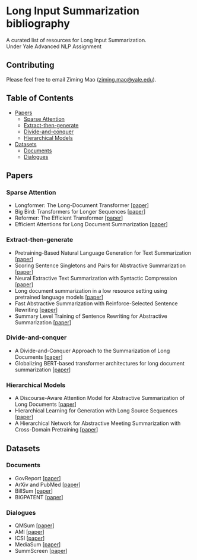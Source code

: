 # Long Input Summarization bibliography

A curated list of resources for Long Input Summarization.  
Under Yale Advanced NLP Assignment

## Contributing
Please feel free to email Ziming Mao (ziming.mao@yale.edu).

## Table of Contents

- [Papers](#papers)
  - [Sparse Attention](#sparse-attention)
  - [Extract-then-generate](#extract-then-generate)
  - [Divide-and-conquer](#divide-and-conquer)
  - [Hierarchical Models](#hierarchical-models)
- [Datasets](#datasets)
  - [Documents](#documents)
  - [Dialogues](#dialogues)

## Papers
### Sparse Attention

* Longformer: The Long-Document Transformer [[paper](https://arxiv.org/abs/2004.05150)]
* Big Bird: Transformers for Longer Sequences [[paper](https://arxiv.org/abs/2007.14062)]
* Reformer: The Efficient Transformer [[paper](https://arxiv.org/abs/2001.04451)]
* Efficient Attentions for Long Document Summarization [[paper](https://arxiv.org/abs/2104.02112)]

### Extract-then-generate

* Pretraining-Based Natural Language Generation for Text Summarization [[paper](https://arxiv.org/abs/1902.09243)]
* Scoring Sentence Singletons and Pairs for Abstractive Summarization [[paper](https://arxiv.org/abs/1906.00077)]
* Neural Extractive Text Summarization with Syntactic Compression [[paper](https://arxiv.org/abs/1902.00863)]
* Long document summarization in a low resource setting using pretrained language models [[paper](https://arxiv.org/abs/2103.00751)]
* Fast Abstractive Summarization with Reinforce-Selected Sentence Rewriting [[paper](https://arxiv.org/abs/1805.11080)]
* Summary Level Training of Sentence Rewriting for Abstractive Summarization [[paper](https://arxiv.org/abs/1909.08752)]

### Divide-and-conquer
* A Divide-and-Conquer Approach to the Summarization of Long Documents [[paper](https://arxiv.org/abs/2004.06190)]
* Globalizing BERT-based transformer architectures for long document summarization [[paper](https://aclanthology.org/2021.eacl-main.154/)]

### Hierarchical Models
* A Discourse-Aware Attention Model for Abstractive Summarization of Long Documents [[paper](https://arxiv.org/abs/1804.05685)]
* Hierarchical Learning for Generation with Long Source Sequences [[paper](https://arxiv.org/abs/2104.07545)]
* A Hierarchical Network for Abstractive Meeting Summarization with Cross-Domain Pretraining [[paper](https://arxiv.org/abs/2004.02016)]

## Datasets
### Documents
* GovReport [[paper](https://arxiv.org/abs/2104.02112)]
* ArXiv and PubMed [[paper](https://arxiv.org/abs/1804.05685)]
* BillSum [[paper](https://arxiv.org/abs/1910.00523)]
* BIGPATENT [[paper](https://arxiv.org/abs/1906.03741)]

### Dialogues
* QMSum [[paper](https://arxiv.org/abs/2104.05938)]
* AMI [[paper](https://www.semanticscholar.org/paper/The-AMI-Meeting-Corpus%3A-A-Pre-announcement-Carletta-Ashby/e4e0fd56309e28b28bb47c9a72ad6111c76bb8b9)]
* ICSI [[paper](https://ieeexplore.ieee.org/document/1198793)]
* MediaSum [[paper](https://arxiv.org/abs/2103.06410)]
* SummScreen [[paper](https://arxiv.org/abs/2104.07091)]










